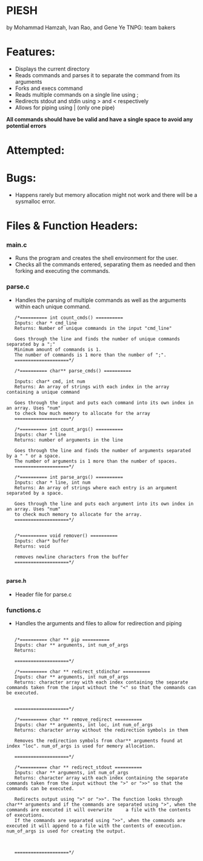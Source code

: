 # PIESH
by Mohammad Hamzah, Ivan Rao, and Gene Ye 
TNPG: team bakers

# Features:
* Displays the current directory 
* Reads commands and parses it to separate the command from its arguments
* Forks and execs command
* Reads multiple commands on a single line using ;
* Redirects stdout and stdin using > and < respectively
* Allows for piping using | (only one pipe)

**All commands should have be valid and have a single space to avoid any potential errors**

# Attempted:

# Bugs:
* Happens rarely but memory allocation might not work and there will be a sysmalloc error.

# Files & Function Headers:

### main.c
 * Runs the program and creates the shell environment for the user. 
 * Checks all the commands entered, separating them as needed and then forking and executing the commands.

### parse.c
 * Handles the parsing of multiple commands as well as the arguments within each unique command.
 
 ```
    /*========== int count_cmds() ==========
    Inputs: char * cmd_line
    Returns: Number of unique commands in the input "cmd_line"
    
    Goes through the line and finds the number of unique commands separated by a ";"
    Minimum amount of commands is 1.
    The number of commands is 1 more than the number of ";".
    ====================*/
    
    /*========== char** parse_cmds() ==========
    
    Inputs: char* cmd, int num
    Returns: An array of strings with each index in the array containing a unique command
    
    Goes through the input and puts each command into its own index in an array. Uses "num"
    to check how much memory to allocate for the array
    ====================*/
    
    /*========== int count_args() ==========
    Inputs: char * line
    Returns: number of arguments in the line
    
    Goes through the line and finds the number of arguments separated by a " " or a space.
    The number of arguments is 1 more than the number of spaces.
    ====================*/
    
    /*========== int parse_args() ==========
    Inputs: char * line, int num
    Returns: An array of strings where each entry is an argument separated by a space.
    
    Goes through the line and puts each argument into its own index in an array. Uses "num"
    to check much memory to allocate for the array.
    ====================*/
    
    
    /*========== void remover() ==========
    Inputs: char* buffer
    Returns: void
    
    removes newline characters from the buffer
    ====================*/
    
```    
 
#### parse.h
 * Header file for parse.c
 
### functions.c
 * Handles the arguments and files to allow for redirection and piping 
 
 ```
 
    /*========== char ** pip ==========
    Inputs: char ** arguments, int num_of_args
    Returns: 
    
    ====================*/
    
    /*========== char ** redirect_stdinchar ==========
    Inputs: char ** arguments, int num_of_args
    Returns: character array with each index containing the separate commands taken from the input without the "<" so that the commands can be executed.
    

    ====================*/
    
    /*========== char ** remove_redirect ==========
    Inputs: char ** arguments, int loc, int num_of_args
    Returns: character array without the redirection symbols in them
    
    Removes the redirection symbols from char** arguments found at index "loc". num_of_args is used for memory allocation.
    
    ====================*/
    
    /*========== char ** redirect_stdout ==========
    Inputs: char ** arguments, int num_of_args
    Returns: character array with each index containing the separate commands taken from the input without the ">" or ">>" so that the commands can be executed.
    
    Redirects output using ">" or ">>". The function looks through char** arguments and if the commands are separated using ">", when the commands are executed it will overwrite     a file with the contents of executions.  
    If the commands are separated using ">>", when the commands are executed it will append to a file with the contents of execution. num_of_args is used for creating the output.
    
    
    
    ====================*/
    


